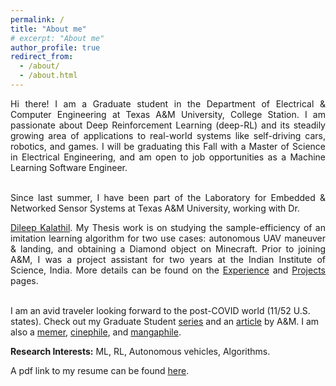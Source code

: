 ```yaml
---
permalink: /
title: "About me"
# excerpt: "About me"
author_profile: true
redirect_from: 
  - /about/
  - /about.html
---
```


<div style="text-align: justify">

Hi there! I am a Graduate student in the Department of Electrical & Computer Engineering at Texas A&M University, College Station. I am passionate about Deep Reinforcement Learning (deep-RL) and its steadily growing area of applications to real-world systems like self-driving cars, robotics, and games. I will be graduating this Fall with a Master of Science in Electrical Engineering, and am open to job opportunities as a Machine Learning Software Engineer. <br><br>

Since last summer, I have been part of the Laboratory for Embedded & Networked Sensor Systems at Texas A&M University, working with Dr.
<!-- [Dileep Kalathil](http://people.tamu.edu/~dileep.kalathil/). -->
<a href="http://people.tamu.edu/~dileep.kalathil/">Dileep Kalathil</a>. My Thesis work is on studying the sample-efficiency of an imitation learning algorithm for two use cases: autonomous UAV maneuver & landing, and obtaining a Diamond object on Minecraft. Prior to joining A&M, I was a project assistant for two years at the Indian Institute of Science, India. More details can be found on the <a href="http://prabhasak.github.io/experience">Experience</a> and <a href="http://prabhasak.github.io/projects">Projects</a> pages. <br><br>

<!-- Here, I worked with Dr. Chandra Murthy on addressing the uncertainty in indoor device self-localization, and with Dr. Navin Kashyap on the problem of routing robots for simultaneous pickup & delivery of items. <br><br> -->

</div>

I am an avid traveler looking forward to the post-COVID world (11/52 U.S. states). Check out my Graduate Student [series](https://www.instagram.com/explore/tags/talesattamu/) and an [article](https://engineering.tamu.edu/news/2019/05/balancing-engineering-and-creativity.html) by A&M. I am also a [memer](https://www.facebook.com/Scratchpad.IGSA/photos/a.534487949954447/2212542242149001/), [cinephile](https://letterboxd.com/prabhasa/), and [mangaphile](https://myanimelist.net/profile/prabhasa).

**Research Interests:** ML, RL, Autonomous vehicles, Algorithms.

A pdf link to my resume can be found [here](https://prabhasak.github.io/files/Resume_Prabhasa_Kalkur.pdf).